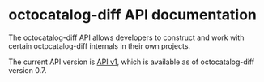 # octocatalog-diff API documentation

The octocatalog-diff API allows developers to construct and work with certain octocatalog-diff internals in their own projects.

The current API version is [API v1](/doc/dev/api/v1.md), which is available as of octocatalog-diff version 0.7.
